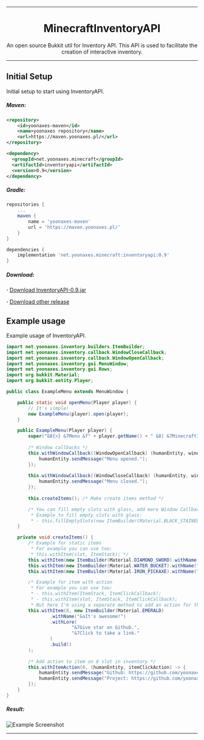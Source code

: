 <div align=center>

<hr />

# MinecraftInventoryAPI
An open source Bukkit util for Inventory API. This API is used to facilitate the creation of interactive inventory.

<hr />

</div>

## Initial Setup
Initial setup to start using InventoryAPI.

##### Maven:
```xml
<repository>
    <id>yoonaxes-maven</id>
    <name>yoonaxes repository</name>
    <url>https://maven.yoonaxes.pl/</url>
</repository>

<dependency>
  <groupId>net.yoonaxes.minecraft</groupId>
  <artifactId>inventoryapi</artifactId>
  <version>0.9</version>
</dependency>
```

##### Gradle:
```groovy
repositories {
    ...
    maven {
        name = 'yoonaxes-maven'
        url = 'https://maven.yoonaxes.pl/'
    }
}

dependencies {
    implementation 'net.yoonaxes.minecraft:inventoryapi:0.9'
}
```

##### Download:
**·** [Download InventoryAPI-0.9.jar](https://github.com/yoonaxes/MinecraftInventoryAPI/releases/download/0.9/MessageAPI-0.9.jar)

**·** [Download other release](https://github.com/yoonaxes/MinecraftInventoryAPI/releases/)

## Example usage
Example usage of InventoryAPI.
```java
import net.yoonaxes.inventory.builders.ItemBuilder;
import net.yoonaxes.inventory.callback.WindowCloseCallback;
import net.yoonaxes.inventory.callback.WindowOpenCallback;
import net.yoonaxes.inventory.gui.MenuWindow;
import net.yoonaxes.inventory.gui.Rows;
import org.bukkit.Material;
import org.bukkit.entity.Player;

public class ExampleMenu extends MenuWindow {

    public static void openMenu(Player player) {
        // It's simple!
        new ExampleMenu(player).open(player);
    }

    public ExampleMenu(Player player) {
        super("&8{>} &7Menu &f" + player.getName() + " &8| &7MinecraftInventoryAPI", Rows.ONE);
        
        /* Window callbacks */
        this.withWindowCallback((WindowOpenCallback) (humanEntity, windowAction) -> {
            humanEntity.sendMessage("Menu opened.");
        });
        
        this.withWindowCallback((WindowCloseCallback) (humanEntity, windowAction) -> {
            humanEntity.sendMessage("Menu closed.");
        });
        
        this.createItems(); /* Make create items method */

        /* You can fill empty slots with glass, add more Window Callbacks, add more items etc...
         * Example to fill empty slots with glass:
         * - this.fillEmptySlots(new ItemBuilder(Material.BLACK_STAINED_GLASS_PANE).withName("&8#").build()); */
    }

    private void createItems() {
        /* Example for static items
         * For example you can use too:
         * this.withItem(slot, ItemStack); */
        this.withItem(new ItemBuilder(Material.DIAMOND_SWORD).withName("&cFighting").withLore("&7Always :)").build());
        this.withItem(new ItemBuilder(Material.WATER_BUCKET).withName("&bSwimming").withLore("&7If you can, swim :D").build());
        this.withItem(new ItemBuilder(Material.IRON_PICKAXE).withName("&eMinning").withLore("&7If you want you can minning :P").build());

        /* Example for item with action
         * For example you can use too:
         * - this.withItem(ItemStack, ItemClickCallback);
         * - this.withItem(slot, ItemStack, ItemClickCallback);
         * But here I'm using a separate method to add an action for the item */
        this.withItem(8, new ItemBuilder(Material.EMERALD)
                .withName("&aIt's awesome!")
                .withLore(
                        "&7Give star on Github.",
                        "&7Click to take a link."
                )
                .build()
        );
        
        /* Add action to item on 8 slot in inventory */
        this.withItemAction(8, (humanEntity, itemClickAction) -> {
            humanEntity.sendMessage("Github: https://github.com/yoonaxes");
            humanEntity.sendMessage("Project: https://github.com/yoonaxes/MinecraftInventoryAPI");
        });
    }
}
```

##### Result:
![](https://i.imgur.com/dqC25rZ.png "Example Screenshot")

<hr />